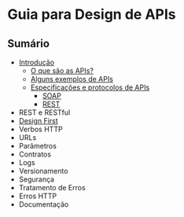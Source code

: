 # Guia para Design de APIs

## Sumário

- [Introdução](introduction.md)
  - [O que são as APIs?](introduction.md#o-que-são-as-apis)
  - [Alguns exemplos de APIs](introduction.md#alguns-exemplos-de-apis)
  - [Especificações e protocolos de APIs](introduction.md#especificações-e-protocolos-de-apis)
    - [SOAP](introduction.md#soap)
    - [REST](introduction.md#rest)
- REST e RESTful
- [Design First](design-first.md)
- Verbos HTTP
- URLs
- Parâmetros
- Contratos
- Logs
- Versionamento
- Segurança
- Tratamento de Erros
- Erros HTTP
- Documentação
